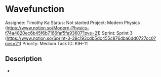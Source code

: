 # Wavefunction

Assignee: Timothy Ka
Status: Not started
Project: Modern Physics (https://www.notion.so/Modern-Physics-f74a4820ec6b45f6b7166faf5fa93607?pvs=21)
Sprint: Sprint 3 (https://www.notion.so/Sprint-3-39c193cdb5dc455c876dba6dd0727cc0?pvs=21)
Priority: Medium
Task ID: KIH-11

## Description

-